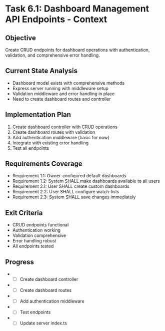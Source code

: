 # Task 6.1: Dashboard Management API Endpoints - Context

## Objective

Create CRUD endpoints for dashboard operations with authentication, validation, and comprehensive error handling.

## Current State Analysis

- Dashboard model exists with comprehensive methods
- Express server running with middleware setup
- Validation middleware and error handling in place
- Need to create dashboard routes and controller

## Implementation Plan

1. Create dashboard controller with CRUD operations
2. Create dashboard routes with validation
3. Add authentication middleware (basic for now)
4. Integrate with existing error handling
5. Test all endpoints

## Requirements Coverage

- Requirement 1.1: Owner-configured default dashboards
- Requirement 1.2: System SHALL make dashboards available to all users
- Requirement 2.1: User SHALL create custom dashboards
- Requirement 2.2: User SHALL configure watch-lists
- Requirement 2.3: System SHALL save changes immediately

## Exit Criteria

- CRUD endpoints functional
- Authentication working
- Validation comprehensive
- Error handling robust
- All endpoints tested

## Progress

- - [ ] Create dashboard controller
- - [ ] Create dashboard routes
- - [ ] Add authentication middleware
- - [ ] Test endpoints
- - [ ] Update server index.ts
